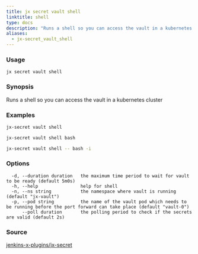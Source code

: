 ```yaml
---
title: jx secret vault shell
linktitle: shell
type: docs
description: "Runs a shell so you can access the vault in a kubernetes cluster ***Aliases**: sh*"
aliases:
  - jx-secret_vault_shell
---
```


### Usage

```
jx secret vault shell
```

### Synopsis

Runs a shell so you can access the vault in a kubernetes cluster

### Examples

  ```bash
  jx-secret vault shell
  
  jx-secret vault shell bash
  
  jx-secret vault shell -- bash -i

  ```

### Options

```
  -d, --duration duration   the maximum time period to wait for vault to be ready (default 5m0s)
  -h, --help                help for shell
  -n, --ns string           the namespace where vault is running (default "jx-vault")
  -p, --pod string          the name of the vault pod which needs to be running before the port forward can take place (default "vault-0")
      --poll duration       the polling period to check if the secrets are valid (default 2s)
```

### Source

[jenkins-x-plugins/jx-secret](https://github.com/jenkins-x-plugins/jx-secret)

